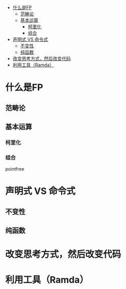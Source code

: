 <!-- TOC -->

- [什么是FP](#什么是fp)
  - [范畴论](#范畴论)
  - [基本运算](#基本运算)
    - [柯里化](#柯里化)
    - [组合](#组合)
- [声明式 VS 命令式](#声明式-vs-命令式)
  - [不变性](#不变性)
  - [纯函数](#纯函数)
- [改变思考方式，然后改变代码](#改变思考方式然后改变代码)
- [利用工具（Ramda）](#利用工具ramda)

<!-- /TOC -->

# 什么是FP

## 范畴论

## 基本运算

### 柯里化
### 组合
pointfree


# 声明式 VS 命令式
## 不变性
## 纯函数

# 改变思考方式，然后改变代码

# 利用工具（Ramda）
